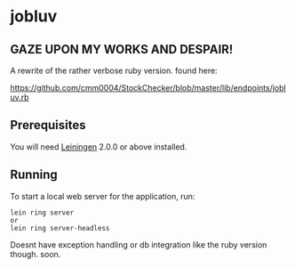 # jobluv
## GAZE UPON MY WORKS AND DESPAIR!

A rewrite of the rather verbose ruby version. found here: 

https://github.com/cmm0004/StockChecker/blob/master/lib/endpoints/jobluv.rb

## Prerequisites

You will need [Leiningen][] 2.0.0 or above installed.

[leiningen]: https://github.com/technomancy/leiningen

## Running

To start a local web server for the application, run:

    lein ring server
    or
    lein ring server-headless


Doesnt have exception handling or db integration like the ruby version though. soon.


